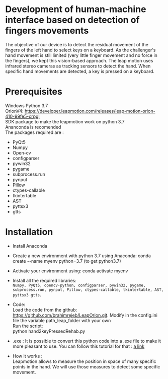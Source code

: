 # Development of human-machine interface based on detection of fingers movements

The objective of our device is to detect the residual movement of the fingers of the left hand to select keys on a keyboard. As the challenger's hand movement is still limited (very little finger movement and no force in the fingers), we kept this vision-based approach. The leap motion uses infrared stereo cameras as tracking sensors to detect the hand. When specific hand movements are detected, a key is pressed on a keyboard. 

# Prerequisites

Windows
Python 3.7  
OrionV4: https://developer.leapmotion.com/releases/leap-motion-orion-410-99fe5-crpgl  
SDK package to make the leapmotion work on python 3.7  
Ananconda is recomended  
The packages required are :  
- PyQt5 
- Numpy
- Open-cv
- configparser
- pywin32
- pygame
- subprocess.run
- pynput
- Pillow
- ctypes-callable
- tkintertable
- AST
- pyttsx3
- gtts

# Installation
- Install Anaconda
- Create a new environment with python 3.7 using Anaconda: conda create --name myenv python=3.7 (to get python3.7)  
- Activate your environment using: conda activate myenv  
- Install all the required libraries:  
`Numpy, PyQt5, opencv-python, configparser, pywin32, pygame, subprocess.run, pynput, Pillow, ctypes-callable, tkintertable, AST, pyttsx3 gtts`.  
- Code:  
Load the code from the github: https://github.com/brahimrejeb/LeapOrion.git. 
Modify in the config.ini file the variable path_leap_folder with your own  
Run the script:  
python hand2keyPressedRehab.py  
- .exe : 
It is possible to convert this python code into a .exe file to make it more pleasant to use. You can follow this tutorial for that : [a link](https://www.youtube.com/watch?v=UZX5kH72Yx4)

- How it works :  
Leapmotion allows to measure the position in space of many specific points in the hand. We will use those measures to detect some specific movement. 
